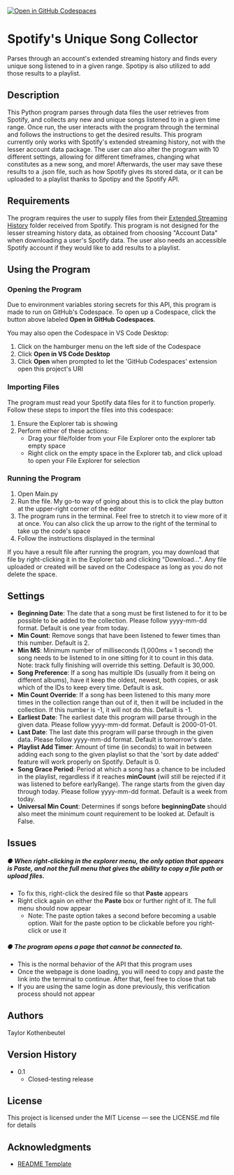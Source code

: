 [![Open in GitHub Codespaces](https://github.com/codespaces/badge.svg)](https://codespaces.new/TKothenbeutel/Unique-Spotify-Songs?quickstart=1)

# Spotify's Unique Song Collector

Parses through an account's extended streaming history and finds every unique song listened to in a given range. Spotipy is also utilized to add those results to a playlist.

## Description

This Python program parses through data files the user retrieves from Spotify, and collects any new and unique songs listened to in a given time range. Once run, the user interacts with the program through the terminal and follows the instructions to get the desired results. This program currently only works with Spotify's extended streaming history, not with the lesser account data package. The user can also alter the program with 10 different settings, allowing for different timeframes, changing what constitutes as a new song, and more! Afterwards, the user may save these results to a .json file, such as how Spotify gives its stored data, or it can be uploaded to a playlist thanks to Spotipy and the Spotify API.

## Requirements

The program requires the user to supply files from their <ins>Extended Streaming History</ins> folder received from Spotify. This program is not designed for the lesser streaming history data, as obtained from choosing "Account Data" when downloading a user's Spotify data. The user also needs an accessible Spotify account if they would like to add results to a playlist.

## Using the Program

### Opening the Program

Due to environment variables storing secrets for this API, this program is made to run on GitHub's Codespace. To open up a Codespace, click the button above labeled **Open in GitHub Codespaces**.

You may also open the Codespace in VS Code Desktop:

1. Click on the hamburger menu on the left side of the Codespace
2. Click **Open in VS Code Desktop**
3. Click **Open** when prompted to let the 'GitHub Codespaces' extension open this project's URI

### Importing Files

The program must read your Spotify data files for it to function properly. Follow these steps to import the files into this codespace:

1. Ensure the Explorer tab is showing
2. Perform either of these actions:
   - Drag your file/folder from your File Explorer onto the explorer tab empty space
   - Right click on the empty space in the Explorer tab, and click upload to open your File Explorer for selection

### Running the Program

1. Open Main.py
2. Run the file. My go-to way of going about this is to click the play button at the upper-right corner of the editor
3. The program runs in the terminal. Feel free to stretch it to view more of it at once. You can also click the up arrow to the right of the terminal to take up the code's space
4. Follow the instructions displayed in the terminal

If you have a result file after running the program, you may download that file by right-clicking it in the Explorer tab and clicking "Download...". Any file uploaded or created will be saved on the Codespace as long as you do not delete the space.

## Settings

* **Beginning Date**: The date that a song must be first listened to for it to be possible to be added to the collection. Please follow yyyy-mm-dd format. Default is one year from today.
* **Min Count**: Remove songs that have been listened to fewer times than this number. Default is 2.
* **Min MS**: Minimum number of milliseconds (1,000ms = 1 second) the song needs to be listened to in one sitting for it to count in this data. Note: track fully finishing will override this setting. Default is 30,000.
* **Song Preference**: If a song has multiple IDs (usually from it being on different albums), have it keep the oldest, newest, both copies, or ask which of the IDs to keep every time. Default is ask.
* **Min Count Override**: If a song has been listened to this many more times in the collection range than out of it, then it will be included in the collection. If this number is -1, it will not do this. Default is -1.
* **Earliest Date**: The earliest date this program will parse through in the given data. Please follow yyyy-mm-dd format. Default is 2000-01-01.
* **Last Date**: The last date this program will parse through in the given data. Please follow yyyy-mm-dd format. Default is tomorrow's date.
* **Playlist Add Timer**: Amount of time (in seconds) to wait in between adding each song to the given playlist so that the 'sort by date added' feature will work properly on Spotify. Default is 0.
* **Song Grace Period**: Period at which a song has a chance to be included in the playlist, regardless if it reaches **minCount** (will still be rejected if it was listened to before earlyRange). The range starts from the given day through today. Please follow yyyy-mm-dd format. Default is a week from today.
* **Universal Min Count**: Determines if songs before **beginningDate** should also meet the minimum count requirement to be looked at. Default is False.


## Issues

##### &#9679; When right-clicking in the explorer menu, the only option that appears is **Paste**, and not the full menu that gives the ability to copy a file path or upload files.
  * To fix this, right-click the desired file so that **Paste** appears
  * Right click again on either the **Paste** box or further right of it. The full menu should now appear
    - Note: The paste option takes a second before becoming a usable option. Wait for the paste option to be clickable before you right-click or use it
##### &#9679; The program opens a page that cannot be connected to.
  * This is the normal behavior of the API that this program uses
  * Once the webpage is done loading, you will need to copy and paste the link into the terminal to continue. After that, feel free to close that tab
  * If you are using the same login as done previously, this verification process should not appear

## Authors

Taylor Kothenbeutel

## Version History

* 0.1
  * Closed-testing release

## License

This project is licensed under the MIT License — see the LICENSE.md file for details

## Acknowledgments

* [README Template](https://gist.github.com/DomPizzie/7a5ff55ffa9081f2de27c315f5018afc)
